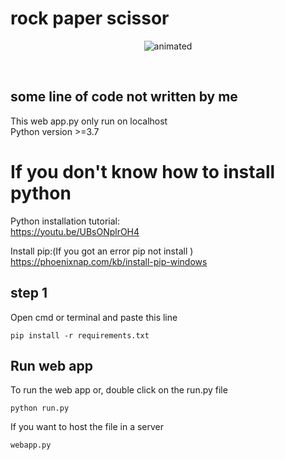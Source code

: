 # rock paper scissor
<p align="center">
  <img src="https://github.com/oxmp/rock_paper_scissors/blob/main/example.gif" alt="animated" />
</p>
<br>


## some line of code not written by me
This web app.py only run on localhost <br>
Python version >=3.7 <br>


# If you don't know how to install python
Python installation tutorial:<br>
https://youtu.be/UBsONplrOH4  <br>
 
Install pip:(If you got an error pip not install )  <br>
https://phoenixnap.com/kb/install-pip-windows  <br>


## step 1
Open cmd or terminal and paste this line
```
pip install -r requirements.txt
```
## Run web app
To run the web app  or, double click on the run.py file

```
python run.py
```
If you want to host the file in a server
```
webapp.py 
```
